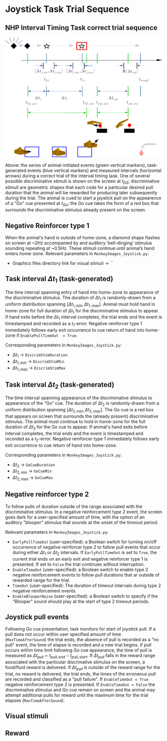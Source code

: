 # Joystick Task Trial Sequence

## NHP Interval Timing Task correct trial sequence

![NHP Interval Timing Task, correct trial sequence](TimingTaskDiagram.png)

Above: the series of animal-initiated events (green vertical markers), task-generated events  (blue vertical markers) and  measured intervals (horizontal arrows) during a correct trial of the interval timing task.  One of several possible discriminative stimuli is shown on the screen at $t_{DS}$; discriminative stimuli are geometric shapes that each code for a particular desired pull duration that the animal will be rewarded for producing later subsequently during the trial.  The animal is cued to start a joystick pull on the appearence of a "Go" cue presented at $t_{Go}$; the Go cue takes the form of a red box that surrounds the discriminative stimulus already present on the screen.

## Negative Reinforcer type 1

When the animal's hand is outside of home-zone, a diamond shape flashes on screen at ~2Hz accompanied by and auditory ‘bell-dinging’ stimulus sounding repeating at ~0.5Hz.  These stimuli continue until animal’s hand enters home-zone.  Relevant parameters in `MonkeyImages_Joystick.py`:

- Graphics files directory link for visual stimuli -> ``

## Task interval $\Delta t_1$ (task-generated)

The time interval spanning entry of hand into home-zone to appearance of the discriminative stimulus.  The duration of $\Delta t_1$ is randomly-drawn from a uniform distribution spanning $[\Delta t_{1,min}, \Delta t_{1,max}]$.  Animal must hold hand in home-zone for full duration of $\Delta t_1$ for the discriminative stimulus to appear.  If hand exits before the $\Delta t_1$ interval completes, the trial ends and the event is timestamped and recorded as a $t_1$-error.  Negative reinforcer type 1 immediately follows early exit occurrence to cue return of hand into home-zone if `EnablePullTimeOut  = True`.

Corresponding parameters in `MonkeyImages_Joystick.py`:

- $\Delta t_1$ -> `DiscrimStimDuration`
- $\Delta t_{1,min}$ -> `DiscrimStimMin`
- $\Delta t_{1,max}$ -> `DiscrimStimMax`

## Task interval $\Delta t_2$ (task-generated)

The time interval spanning appearance of the discriminative stimulus to appearance of the “Go” cue.  The duration of $\Delta t_2$ is randomly-drawn from a uniform distribution spanning $[\Delta t_{2,min}, \Delta t_{2,max}]$.  The Go cue is a red box that appears on screen that surrounds the (already present) discriminative stimulus.  The animal must continue to hold in home-zone for the full duration of $\Delta t_2$ for the Go cue to appear.  If animal's hand exits before interval completes, the trial ends and the event is timestamped and recorded as a $t_2$-error.  Negative reinforcer type 1 immediately follows early exit occurrence to cue return of hand into home-zone.

Corresponding parameters in `MonkeyImages_Joystick.py`:

- $\Delta t_2$ -> `GoCueDuration`
- $\Delta t_{2,min}$ -> `GoCueMin`
- $\Delta t_{2,max}$ -> `GoCueMax`

## Negative reinforcer type 2

To follow pulls of duration outside of the range associated with the discriminative stimulus.  In a negative reinforcement type 2 event, the screen goes dark for a user-specified amount of time, with the option of an auditory "blooper" stimulus that sounds at the onset of the timeout period.

Relevant parameters in `MonkeyImages_Joystick.py`:

- `EarlyPullTimeOut` (user-specified): a Boolean switch for turning on/off occurrence of negative reinforcer type 2 to follow pull events that occur during either $\Delta t_1$ or $\Delta t_2$ intervals.  If `EarlyPullTimeOut` is set to `True`, the current trial ends on an early exit and negative reinforcer type 1 is presented.  If set to `False` the trial continues without interruption.
- `EnableTimeOut` (user-specified): a Boolean switch to enable type 2 negative reinforcement events to follow pull durations that ar outside of rewarded range for the trial.
- `TimeOut` (user-specified): The duration of timeout intervals during type 2 negative reinforcement events.
- `EnableBlooperNoise` (user-specified): a Boolean switch to specify if the "Blooper" sound should play at the start of type 2 timeout periods.

## Joystick pull events

Following Go cue presentation, task monitors for start of joystick pull.  If a pull does not occur within user specified amount of time (`MaxTimeAfterSound`) the trial ends, the absence of pull is recorded as a "no pull" event, the time of elapse is recorded and a new trial begins.  If pull occurs within time limit following Go cue appearance, the time of pull is measured as $\Delta t_{pull} = t_{pull,end} - t_{pull,start}$.  If $\Delta t_{pull}$ falls in the reward range associated with the particular discrimative stimulus on the screen, a food/fluid reward is delivered. If $\Delta t_{pull}$ is outside of the reward range for the trial, no reward is delivered, the trial ends, the times of the erroneous pull are recorded and classified as a "pull failure".  If `EnableTimeOut = True` negative reinforcement type 2 is presented.  If `EnableTimeOut = False` the discriminative stimulus and Go cue remain on screen and the animal may attempt additional pulls for reward until the maximum time for the trial elapses (`MaxTimeAfterSound`).

## Visual stimuli

## Reward